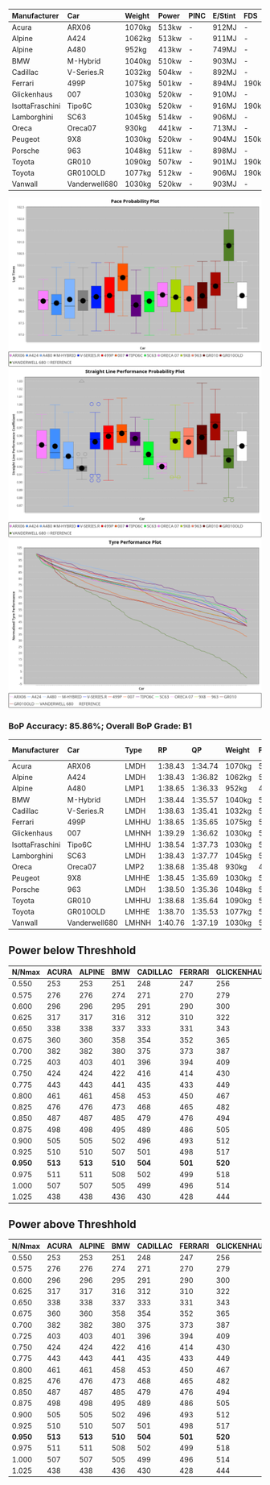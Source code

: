 |Manufacturer|Car|Weight|Power|PINC|E/Stint|FDS|
|:-|:-|:-|:-|:-|:-|:-|
|Acura|ARX06|1070kg|513kw|-|912MJ|-|
|Alpine|A424|1062kg|513kw|-|911MJ|-|
|Alpine|A480|952kg|413kw|-|749MJ|-|
|BMW|M-Hybrid|1040kg|510kw|-|903MJ|-|
|Cadillac|V-Series.R|1032kg|504kw|-|892MJ|-|
|Ferrari|499P|1075kg|501kw|-|894MJ|190kph|
|Glickenhaus|007|1030kg|520kw|-|910MJ|-|
|IsottaFraschini|Tipo6C|1030kg|520kw|-|916MJ|190kph|
|Lamborghini|SC63|1045kg|514kw|-|906MJ|-|
|Oreca|Oreca07|930kg|441kw|-|713MJ|-|
|Peugeot|9X8|1030kg|520kw|-|904MJ|150kph|
|Porsche|963|1048kg|511kw|-|898MJ|-|
|Toyota|GR010|1090kg|507kw|-|901MJ|190kph|
|Toyota|GR010OLD|1077kg|512kw|-|906MJ|190kph|
|Vanwall|Vanderwell680|1030kg|520kw|-|903MJ|-|

![PACECHART](./IMG/CUSTOM.png)
![STRAIGHTLINEPERFORMANCECHART](./IMG/CUSTOM_sp.png)
![TYREPERFORMANCECHART](./IMG/CUSTOM_tw.png)

### BoP Accuracy: 85.86%; Overall BoP Grade: B1
|Manufacturer|Car|Type|RP|QP|Weight|Power¹|Threshhold|PINC|Power²|E/Stint|AVG Vmax|FDS|RDLC|L/Stint|BOP-Grade|ModelAccuracy|ModelPoints|Match%|
|:-|:-|:-|:-|:-|:-|:-|:-|:-|:-|:-|:-|:-|:-|:-|:-|:-|:-|:-|
|Acura|ARX06|LMDH|1:38.43|1:34.74|1070kg|513kw|210.0kph|-|513kw|912MJ|302.23kph|-|0.99|29|-C2|100.00%|995|71.66%|
|Alpine|A424|LMDH|1:38.43|1:36.82|1062kg|513kw|210.0kph|-|513kw|911MJ|302.25kph|-|1.00|29|-A2|80.53%|517|94.68%|
|Alpine|A480|LMP1|1:38.65|1:36.33|952kg|413kw|210.0kph|-|413kw|749MJ|297.43kph|-|0.98|27|~A1|59.62%|840|100.00%|
|BMW|M-Hybrid|LMDH|1:38.44|1:35.57|1040kg|510kw|210.0kph|-|510kw|903MJ|299.37kph|-|1.03|29|-B1|98.60%|1690|85.45%|
|Cadillac|V-Series.R|LMDH|1:38.63|1:35.41|1032kg|504kw|210.0kph|-|504kw|892MJ|303.10kph|-|1.03|29|~A1|88.58%|2033|100.00%|
|Ferrari|499P|LMHHU|1:38.65|1:35.65|1075kg|501kw|210.0kph|-|501kw|894MJ|302.91kph|190kph|1.02|29|~A1|84.67%|2303|100.00%|
|Glickenhaus|007|LMHNH|1:39.29|1:36.62|1030kg|520kw|210.0kph|-|520kw|910MJ|306.60kph|-|0.96|29|+B1|96.64%|1639|85.60%|
|IsottaFraschini|Tipo6C|LMHHU|1:38.54|1:37.73|1030kg|520kw|210.0kph|-|520kw|916MJ|305.51kph|190kph|1.08|29|+B1|66.67%|96|89.34%|
|Lamborghini|SC63|LMDH|1:38.43|1:37.77|1045kg|514kw|210.0kph|-|514kw|906MJ|301.24kph|-|1.04|29|-B1|96.77%|419|86.11%|
|Oreca|Oreca07|LMP2|1:38.68|1:35.48|930kg|441kw|0.0kph|-|441kw|713MJ|299.76kph|-|0.96|27|+B2|100.00%|2206|83.55%|
|Peugeot|9X8|LMHHE|1:38.45|1:35.69|1030kg|520kw|210.0kph|-|520kw|904MJ|304.20kph|150kph|1.04|29|-A2|87.16%|2572|92.24%|
|Porsche|963|LMDH|1:38.50|1:35.36|1048kg|511kw|210.0kph|-|511kw|898MJ|303.45kph|-|1.02|29|-A2|93.05%|5740|92.03%|
|Toyota|GR010|LMHHU|1:38.68|1:35.64|1090kg|507kw|210.0kph|-|507kw|901MJ|302.62kph|190kph|1.00|29|~A1|90.17%|3255|100.00%|
|Toyota|GR010OLD|LMHHE|1:38.70|1:35.53|1077kg|512kw|210.0kph|-|512kw|906MJ|305.74kph|190kph|1.01|29|~A1|85.24%|1322|100.00%|
|Vanwall|Vanderwell680|LMHNH|1:40.76|1:37.19|1030kg|520kw|210.0kph|-|520kw|903MJ|300.32kph|-|1.01|29|+Ω1|91.33%|611|7.29%|

## Power below Threshhold
|N/Nmax|ACURA|ALPINE|BMW|CADILLAC|FERRARI|GLICKENHAUS|ISOTTAFRASCHINI|LAMBORGHINI|ORECA|PEUGEOT|PORSCHE|TOYOTA|TOYOTA|VANWALL|​|RPM|A480|
|:-|:-|:-|:-|:-|:-|:-|:-|:-|:-|:-|:-|:-|:-|:-|:-|:-|:-|
|0.550|253|253|251|248|247|256|256|253|217|256|252|250|252|256|​|--|-|
|0.575|276|276|274|271|270|279|279|276|236|279|275|273|275|279|​|--|-|
|0.600|296|296|295|291|290|300|300|297|255|300|295|293|296|300|​|--|-|
|0.625|317|317|316|312|310|322|322|318|273|322|316|314|317|322|​|--|-|
|0.650|338|338|337|333|331|343|343|339|291|343|337|335|338|343|​|--|-|
|0.675|360|360|358|354|352|365|365|361|310|365|359|356|359|365|​|--|-|
|0.700|382|382|380|375|373|387|387|383|328|387|380|377|381|387|​|--|-|
|0.725|403|403|401|396|394|409|409|404|347|409|402|399|403|409|​|--|-|
|0.750|424|424|422|416|414|430|430|425|364|430|422|419|423|430|​|--|-|
|0.775|443|443|441|435|433|449|449|444|381|449|441|438|442|449|​|5000|242|
|0.800|461|461|458|453|450|467|467|462|396|467|459|455|460|467|​|5500|286|
|0.825|476|476|473|468|465|482|482|477|409|482|474|470|475|482|​|6000|320|
|0.850|487|487|485|479|476|494|494|488|420|494|485|482|486|494|​|6500|361|
|0.875|498|498|495|489|486|505|505|499|428|505|496|492|497|505|​|7000|404|
|0.900|505|505|502|496|493|512|512|506|434|512|503|499|504|512|​|7500|414|
|0.925|510|510|507|501|498|517|517|511|438|517|508|504|509|517|​|8000|410|
|**0.950**|**513**|**513**|**510**|**504**|**501**|**520**|**520**|**514**|**441**|**520**|**511**|**507**|**512**|**520**|**​**|**8500**|**413**|
|0.975|511|511|508|502|499|518|518|512|440|518|509|505|510|518|​|9000|207|
|1.000|507|507|505|499|496|514|514|508|436|514|505|502|506|514|​|--|-|
|1.025|438|438|436|430|428|444|444|439|376|444|436|433|437|444|​|--|-|

## Power above Threshhold
|N/Nmax|ACURA|ALPINE|BMW|CADILLAC|FERRARI|GLICKENHAUS|ISOTTAFRASCHINI|LAMBORGHINI|ORECA|PEUGEOT|PORSCHE|TOYOTA|TOYOTA|VANWALL|​|RPM|A480|
|:-|:-|:-|:-|:-|:-|:-|:-|:-|:-|:-|:-|:-|:-|:-|:-|:-|:-|
|0.550|253|253|251|248|247|256|256|253|217|256|252|250|252|256|​|--|-|
|0.575|276|276|274|271|270|279|279|276|236|279|275|273|275|279|​|--|-|
|0.600|296|296|295|291|290|300|300|297|255|300|295|293|296|300|​|--|-|
|0.625|317|317|316|312|310|322|322|318|273|322|316|314|317|322|​|--|-|
|0.650|338|338|337|333|331|343|343|339|291|343|337|335|338|343|​|--|-|
|0.675|360|360|358|354|352|365|365|361|310|365|359|356|359|365|​|--|-|
|0.700|382|382|380|375|373|387|387|383|328|387|380|377|381|387|​|--|-|
|0.725|403|403|401|396|394|409|409|404|347|409|402|399|403|409|​|--|-|
|0.750|424|424|422|416|414|430|430|425|364|430|422|419|423|430|​|--|-|
|0.775|443|443|441|435|433|449|449|444|381|449|441|438|442|449|​|5000|242|
|0.800|461|461|458|453|450|467|467|462|396|467|459|455|460|467|​|5500|286|
|0.825|476|476|473|468|465|482|482|477|409|482|474|470|475|482|​|6000|320|
|0.850|487|487|485|479|476|494|494|488|420|494|485|482|486|494|​|6500|361|
|0.875|498|498|495|489|486|505|505|499|428|505|496|492|497|505|​|7000|404|
|0.900|505|505|502|496|493|512|512|506|434|512|503|499|504|512|​|7500|414|
|0.925|510|510|507|501|498|517|517|511|438|517|508|504|509|517|​|8000|410|
|**0.950**|**513**|**513**|**510**|**504**|**501**|**520**|**520**|**514**|**441**|**520**|**511**|**507**|**512**|**520**|**​**|**8500**|**413**|
|0.975|511|511|508|502|499|518|518|512|440|518|509|505|510|518|​|9000|207|
|1.000|507|507|505|499|496|514|514|508|436|514|505|502|506|514|​|--|-|
|1.025|438|438|436|430|428|444|444|439|376|444|436|433|437|444|​|--|-|
